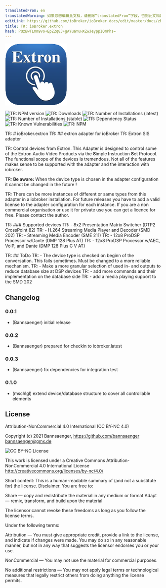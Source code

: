 ```yaml
---
translatedFrom: en
translatedWarning: 如果您想编辑此文档，请删除“translatedFrom”字段，否则此文档将再次自动翻译
editLink: https://github.com/ioBroker/ioBroker.docs/edit/master/docs/zh-cn/adapterref/iobroker.extron/README.md
title: TR: ioBroker.extron
hash: PQzBwTLmm9vo+EpZ2q8J+gAYuaYuHXZwJeyppIQmPhs=
---
```

![TR: Logo](../../../en/adapterref/iobroker.extron/admin/extron.png)

![TR: NPM version](http://img.shields.io/npm/v/iobroker.extron.svg)
![TR: Downloads](https://img.shields.io/npm/dm/iobroker.extron.svg)
![TR: Number of Installations (latest)](http://iobroker.live/badges/extron-installed.svg)
![TR: Number of Installations (stable)](http://iobroker.live/badges/extron-stable.svg)
![TR: Dependency Status](https://img.shields.io/david/Bannsaenger/iobroker.extron.svg)
![TR: Known Vulnerabilities](https://snyk.io/test/github/Bannsaenger/ioBroker.extron/badge.svg)
![TR: NPM](https://nodei.co/npm/iobroker.extron.png?downloads=true)

TR: # ioBroker.extron
TR: ## extron adapter for ioBroker
TR: Extron SIS adapter

TR: Control devices from Extron.
This Adapter is designed to control some of the Extron Audio Video Products via the **S**imple **I**nstruction **S**et Protocol.
The functional scope of the devices is tremendous. Not all of the features makes sense to be supported with the adapter and the interaction with iobroker.

TR: **Be aware:** When the device type is chosen in the adapter configuration it cannot be changed in the future !

TR: There can be more instances of different or same types from this adapter in a iobroker installation. For future releases you have to add a valid license to the adapter configuration for each instance.
If you are a non commercial organisation or use it for private use you can get a licence for free. Please contact the author.

TR: ### Supported devices
TR: - 8x2 Presentation Matrix Switcher (DTP2 CrossPoint 82)
TR: - H.264 Streaming Media Player and Decoder (SMD 202)
TR: - Streaming Media Encoder (SME 211)
TR: - 12x8 ProDSP Processor w/Dante (DMP 128 Plus AT)
TR: - 12x8 ProDSP Processor w/AEC, VoIP, and Dante (DMP 128 Plus C V AT)

TR: ## ToDo
TR: - The device type is checked on beginn of the conversation. This fails sometimes. Must be changed to a more reliable mechanism.
TR: - Make a more granular selection of used in- and outputs to reduce database size at DSP devices
TR: - add more commands and their implementation on the database side
TR: - add a media playing support to the SMD 202

## Changelog

### 0.0.1
* (Bannsaenger) initial release

### 0.0.2
* (Bannsaenger) prepared for checkin to iobroker.latest

### 0.0.3
* (Bannsaenger) fix dependencies for integration test

### 0.1.0
* (mschlgl) extend device/database structure to cover all controllable elements

## License
Attribution-NonCommercial 4.0 International (CC BY-NC 4.0)

Copyright (c) 2021 Bannsaenger, https://github.com/bannsaenger <bannsaenger@gmx.de>

![CC BY-NC License](https://i.creativecommons.org/l/by-nc/4.0/88x31.png)

This work is licensed under a Creative Commons Attribution-NonCommercial 4.0 International License
http://creativecommons.org/licenses/by-nc/4.0/

Short content:
This is a human-readable summary of (and not a substitute for) the license. Disclaimer.
You are free to:

Share — copy and redistribute the material in any medium or format
Adapt — remix, transform, and build upon the material

The licensor cannot revoke these freedoms as long as you follow the license terms.

Under the following terms:

Attribution — You must give appropriate credit, provide a link to the license, and indicate if changes were made. You may do so in any reasonable manner, but not in any way that suggests the licensor endorses you or your use.

NonCommercial — You may not use the material for commercial purposes.

No additional restrictions — You may not apply legal terms or technological measures that legally restrict others from doing anything the license permits.